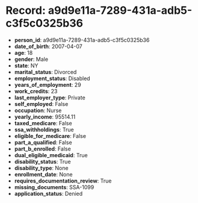 # Record: a9d9e11a-7289-431a-adb5-c3f5c0325b36

- **person_id**: a9d9e11a-7289-431a-adb5-c3f5c0325b36
- **date_of_birth**: 2007-04-07
- **age**: 18
- **gender**: Male
- **state**: NY
- **marital_status**: Divorced
- **employment_status**: Disabled
- **years_of_employment**: 29
- **work_credits**: 23
- **last_employer_type**: Private
- **self_employed**: False
- **occupation**: Nurse
- **yearly_income**: 95514.11
- **taxed_medicare**: False
- **ssa_withholdings**: True
- **eligible_for_medicare**: False
- **part_a_qualified**: False
- **part_b_enrolled**: False
- **dual_eligible_medicaid**: True
- **disability_status**: True
- **disability_type**: None
- **enrollment_date**: None
- **requires_documentation_review**: True
- **missing_documents**: SSA-1099
- **application_status**: Denied